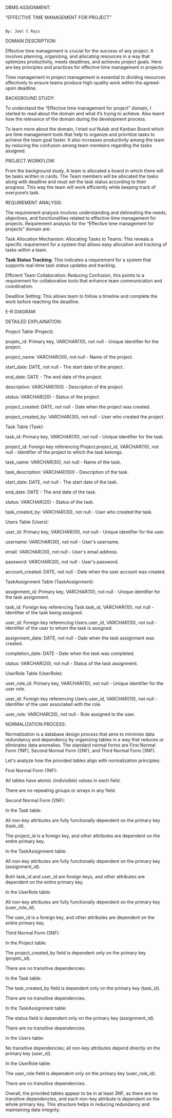  

DBMS ASSIGNMENT: 

“EFFECTIVE TIME MANAGEMENT FOR PROJECT” 

                                       			                                    By: Joel C Raju		 

 

DOMAIN DESCRIPTION: 

Effective time management is crucial for the success of any project. It involves planning, organizing, and allocating resources in a way that optimizes productivity, meets deadlines, and achieves project goals. Here are key principles and practices for effective time management in projects: 

Time management in project management is essential to dividing resources effectively to ensure teams produce high-quality work within the agreed-upon deadline. 

 

BACKGROUND STUDY: 

To understand the “Effective time management for project” domain, I started to read about the domain and what it’s trying to achieve. Also learnt how the relevance of the domain during the development process.  

To learn more about the domain, I tried out Nulab and Kanban Board which are time management tools that help to organize and prioritize tasks to achieve the team goal faster. It also increases productivity among the team by reducing the confusion among team members regarding the tasks assigned. 

PROJECT WORKFLOW: 

From the background study, A team is allocated a board in which there will be tasks written in cards. The Team members will be allocated the tasks along with deadline and must set the task status according to their progress. This way the team will work efficiently while keeping track of everyone’s task. 

 

REQUIREMENT ANALYSIS: 

The requirement analysis involves understanding and delineating the needs, objectives, and functionalities related to effective time management for projects. Requirement analysis for the “Effective time management for projects” domain are: 

Task Allocation Mechanism: Allocating Tasks to Teams: This reveals a specific requirement for a system that allows easy allocation and tracking of tasks within a team. 

 

<b>Task Status Tracking:</b> This indicates a requirement for a system that supports real-time task status updates and tracking. 

 

Efficient Team Collaboration: Reducing Confusion, this points to a requirement for collaborative tools that enhance team communication and coordination. 

 

Deadline Setting: This allows team to follow a timeline and complete the work before reaching the 	deadline. 

 

E-R DIAGRAM: 

 

 

DETAILED EXPLAINATION: 

Project Table (Project): 

projetc_id: Primary key, VARCHAR(10), not null - Unique identifier for the project. 

project_name: VARCHAR(30), not null - Name of the project. 

start_date: DATE, not null - The start date of the project. 

end_date: DATE - The end date of the project. 

description: VARCHAR(100) - Description of the project. 

status: VARCHAR(20) - Status of the project. 

project_created: DATE, not null - Date when the project was created. 

project_created_by: VARCHAR(30), not null - User who created the project. 

 

Task Table (Task): 

task_id: Primary key, VARCHAR(10), not null - Unique identifier for the task. 

project_id: Foreign key referencing Project.project_id, VARCHAR(10), not null - Identifier of the project to which the task belongs. 

task_name: VARCHAR(30), not null - Name of the task. 

task_description: VARCHAR(100) - Description of the task. 

start_date: DATE, not null - The start date of the task. 

end_date: DATE - The end date of the task. 

status: VARCHAR(20) - Status of the task. 

task_created_by: VARCHAR(30), not null - User who created the task. 

 

Users Table (Users): 

user_id: Primary key, VARCHAR(10), not null - Unique identifier for the user. 

username: VARCHAR(30), not null - User's username. 

email: VARCHAR(30), not null - User's email address. 

password: VARCHAR(30), not null - User's password. 

account_created: DATE, not null - Date when the user account was created. 

 

TaskAssignment Table (TaskAssignment): 

assignment_id: Primary key, VARCHAR(10), not null - Unique identifier for the task assignment. 

task_id: Foreign key referencing Task.task_id, VARCHAR(10), not null - Identifier of the task being assigned. 

user_id: Foreign key referencing Users.user_id, VARCHAR(10), not null - Identifier of the user to whom the task is assigned. 

assignment_date: DATE, not null - Date when the task assignment was created. 

completion_date: DATE - Date when the task was completed. 

status: VARCHAR(20), not null - Status of the task assignment. 

 

UserRole Table (UserRole): 

user_role_id: Primary key, VARCHAR(10), not null - Unique identifier for the user role. 

user_id: Foreign key referencing Users.user_id, VARCHAR(10), not null - Identifier of the user associated with the role. 

user_role: VARCHAR(20), not null - Role assigned to the user. 

 

 

 

NORMALIZATION PROCESS: 

Normalization is a database design process that aims to minimize data redundancy and dependency by organizing tables in a way that reduces or eliminates data anomalies. The standard normal forms are First Normal Form (1NF), Second Normal Form (2NF), and Third Normal Form (3NF).  

  

Let's analyze how the provided tables align with normalization principles:  

 

First Normal Form (1NF): 

All tables have atomic (indivisible) values in each field. 

There are no repeating groups or arrays in any field. 

Second Normal Form (2NF): 

In the Task table: 

All non-key attributes are fully functionally dependent on the primary key (task_id). 

The project_id is a foreign key, and other attributes are dependent on the entire primary key. 

In the TaskAssignment table: 

All non-key attributes are fully functionally dependent on the primary key (assignment_id). 

Both task_id and user_id are foreign keys, and other attributes are dependent on the entire primary key. 

In the UserRole table: 

All non-key attributes are fully functionally dependent on the primary key (user_role_id). 

The user_id is a foreign key, and other attributes are dependent on the entire primary key. 

Third Normal Form (3NF): 

In the Project table: 

The project_created_by field is dependent only on the primary key (projetc_id). 

There are no transitive dependencies. 

In the Task table: 

The task_created_by field is dependent only on the primary key (task_id). 

There are no transitive dependencies. 

In the TaskAssignment table: 

The status field is dependent only on the primary key (assignment_id). 

There are no transitive dependencies. 

In the Users table: 

No transitive dependencies; all non-key attributes depend directly on the primary key (user_id). 

In the UserRole table: 

The user_role field is dependent only on the primary key (user_role_id). 

There are no transitive dependencies. 

 

Overall, the provided tables appear to be in at least 3NF, as there are no transitive dependencies, and each non-key attribute is dependent on the whole primary key. This structure helps in reducing redundancy and maintaining data integrity. 

 

 
